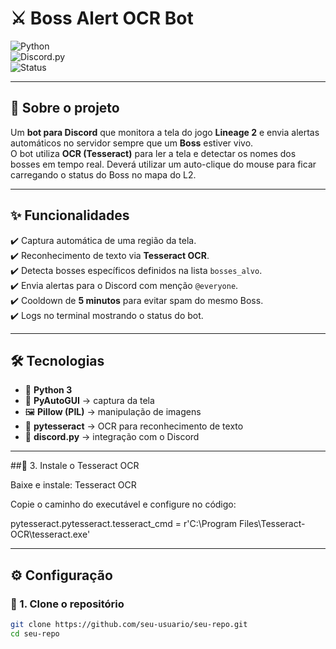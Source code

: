 # ⚔️ Boss Alert OCR Bot  

![Python](https://img.shields.io/badge/Python-3.x-blue?logo=python&logoColor=white)  
![Discord.py](https://img.shields.io/badge/discord.py-latest-5865F2?logo=discord&logoColor=white)  
![Status](https://img.shields.io/badge/status-active-success?style=flat)  

---

## 👾 Sobre o projeto
Um **bot para Discord** que monitora a tela do jogo **Lineage 2** e envia alertas automáticos no servidor sempre que um **Boss** estiver vivo.  
O bot utiliza **OCR (Tesseract)** para ler a tela e detectar os nomes dos bosses em tempo real.
Deverá utilizar um auto-clique do mouse para ficar carregando o status do Boss no mapa do L2.

---

## ✨ Funcionalidades
✔️ Captura automática de uma região da tela.  
✔️ Reconhecimento de texto via **Tesseract OCR**.  
✔️ Detecta bosses específicos definidos na lista `bosses_alvo`.  
✔️ Envia alertas para o Discord com menção `@everyone`.  
✔️ Cooldown de **5 minutos** para evitar spam do mesmo Boss.  
✔️ Logs no terminal mostrando o status do bot.  

---

## 🛠️ Tecnologias
- 🐍 **Python 3**
- 📸 **PyAutoGUI** → captura da tela  
- 🖼️ **Pillow (PIL)** → manipulação de imagens  
- 🔎 **pytesseract** → OCR para reconhecimento de texto  
- 🤖 **discord.py** → integração com o Discord  

---

##🔹 3. Instale o Tesseract OCR

Baixe e instale: Tesseract OCR

Copie o caminho do executável e configure no código:

pytesseract.pytesseract.tesseract_cmd = r'C:\Program Files\Tesseract-OCR\tesseract.exe'

---

## ⚙️ Configuração

### 🔹 1. Clone o repositório
```bash
git clone https://github.com/seu-usuario/seu-repo.git
cd seu-repo
